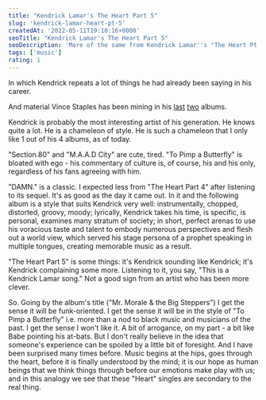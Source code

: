 ```yaml
---
title: "Kendrick Lamar's The Heart Part 5"
slug: 'kendrick-lamar-heart-pt-5'
createdAt: '2022-05-11T19:10:16+0000'
seoTitle: "Kendrick Lamar's The Heart Part 5"
seoDescription: 'More of the same from Kendrick Lamar''s "The Heart Pt 5".'
tags: ['music']
rating: 1
---
```


In which Kendrick repeats a lot of things he had already been saying in his career.

And material Vince Staples has been mining in his <a href="https://en.wikipedia.org/wiki/Ramona_Park_Broke_My_Heart"  target="_blank" rel="noopener noreferrer">last</a> <a href="https://en.wikipedia.org/wiki/Vince_Staples_(album)" target="_blank" rel="noopener noreferrer">two</a> albums.

Kendrick is probably the most interesting artist of his generation. He knows quite a lot. He is a chameleon of style. He is such a chameleon that I only like 1 out of his 4 albums, as of today.

"Section.80" and "M.A.A.D City" are cute, tired. "To Pimp a Butterfly" is bloated with ego - his commentary of culture is, of course, his and his only, regardless of his fans agreeing with him.

"DAMN." is a classic. I expected less from "The Heart Part 4" after listening to its sequel. It's as good as the day it came out. In it and the following album is a style that suits Kendrick very well: instrumentally, chopped, distorted, groovy, moody; lyrically, Kendrick takes his time, is specific, is personal, examines many stratum of society; in short, perfect arenas to use his voracious taste and talent to embody numerous perspectives and flesh out a world view, which served his stage persona of a prophet speaking in multiple tongues, creating memorable music as a result.

"The Heart Part 5" is some things: it's Kendrick sounding like Kendrick; it's Kendrick complaining some more. Listening to it, you say, "This is a Kendrick Lamar song." Not a good sign from an artist who has been more clever.

So. Going by the album's title ("Mr. Morale & the Big Steppers") I get the sense it will be funk-oriented. I get the sense it will be in the style of "To Pimp a Butterfly" i.e. more than a nod to black music and musicians of the past. I get the sense I won't like it. A bit of arrogance, on my part - a bit like Babe pointing his at-bats. But I don't really believe in the idea that someone's experience can be spoiled by a little bit of foresight. And I have been surprised many times before. Music begins at the hips, goes through the heart, before it is finally understood by the mind; it is our hope as human beings that we think things through before our emotions make play with us; and in this analogy we see that these "Heart" singles are secondary to the real thing.
